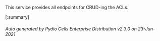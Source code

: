 






This service provides all endpoints for CRUD-ing the ACLs.

[:summary]

###### Auto generated by Pydio Cells Enterprise Distribution v2.3.0 on 23-Jun-2021
